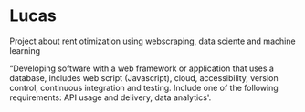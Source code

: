 # Lucas

Project about rent otimization using webscraping, data sciente and machine learning

“Developing software with a web framework or application that uses a database, includes web script (Javascript), cloud, accessibility, version control, continuous integration and testing. Include one of the following requirements: API usage and delivery, data analytics'.
